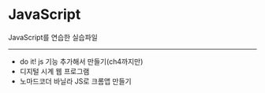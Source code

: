 # JavaScript
JavaScript를 연습한 실습파일

--------------------------------

- do it! js 기능 추가해서 만들기(ch4까지만)
- 디지털 시계 웹 프로그램
- 노마드코더 바닐라 JS로 크롬앱 만들기
